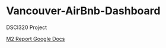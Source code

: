 # Vancouver-AirBnb-Dashboard
DSCI320 Project

[M2 Report Google Docs](https://docs.google.com/document/d/1oNZirdkCCzwMJmZ9d5FZl8yZuJT0tz_A-N-_HXyvsUQ/edit)
